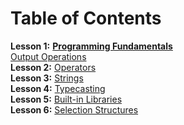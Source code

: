 # Table of Contents
**Lesson 1:** [**Programming Fundamentals**](cp1/lesson1-programming-fundamentals) <br/>
   [Output Operations](cp1/lesson1-programming-fundamentals/01-output-operations) <br/>
**Lesson 2:** [Operators](cp1/lesson2-operators) <br/>
**Lesson 3:** [Strings](cp1/lesson3-strings/08-string-handling) <br/>
**Lesson 4:** [Typecasting](cp1/lesson4-typecasting/09-typecasting) <br/>
**Lesson 5:** [Built-in Libraries](cp1/lesson5-built-in-libraries) <br/>
**Lesson 6:** [Selection Structures](cp1/lesson6-selection-structures) <br/>
